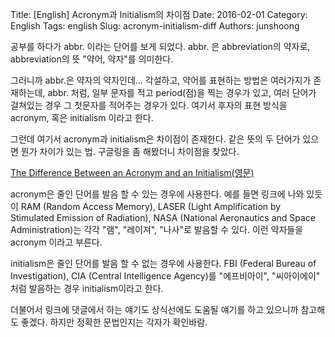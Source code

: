 Title: [English] Acronym과 Initialism의 차이점
Date: 2016-02-01
Category: English
Tags: english
Slug: acronym-initialism-diff
Authors: junshoong

공부를 하다가 abbr. 이라는 단어를 보게 되었다. abbr. 은 abbreviation의 약자로, abbreviation의 뜻 "약어, 약자"를 의미한다.

그러니까 abbr.은 약자의 약자인데... 각설하고, 약어를 표현하는 방법은 여러가지가 존재하는데, abbr. 처럼, 일부 문자를 적고 period(점)을 찍는 경우가 있고, 여러 단어가 걸쳐있는 경우 그 첫문자를 적어주는 경우가 있다. 여기서 후자의 표현 방식을 acronym, 혹은 initialism 이라고 한다.


그런데 여기서 acronym과 initialism은 차이점이 존재한다. 같은 뜻의 두 단어가 있으면 뭔가 차이가 있는 법. 구글링을 좀 해봤더니 차이점을 찾았다.


[The Difference Between an Acronym and an Initialism(영문)](http://www.todayifoundout.com/index.php/2012/05/the-difference-between-an-acronym-and-an-initialism/)


acronym은 줄인 단어를 발음 할 수 있는 경우에 사용한다. 예를 들면 링크에 나와 있듯이 RAM (Random Access Memory), LASER (Light Amplification by Stimulated Emission of Radiation), NASA (National Aeronautics and Space Administration)는 각각 "램", "레이져", "나사"로 발음할 수 있다. 이런 약자들을 acronym 이라고 부른다.


initialism은 줄인 단어를 발음 할 수 없는 경우에 사용한다. FBI (Federal Bureau of Investigation), CIA (Central Intelligence Agency)를 "에프비아이", "씨아이에이" 처럼 발음하는 경우 initialism이라고 한다.


더불어서 링크에 댓글에서 하는 얘기도 상식선에도 도움될 얘기를 하고 있으니까 참고해도 좋겠다. 하지만 정확한 문법인지는 각자가 확인바람.
